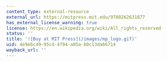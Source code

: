 ```yaml
---
content_type: external-resource
external_url: https://mitpress.mit.edu/9780262631877
has_external_license_warning: true
license: https://en.wikipedia.org/wiki/All_rights_reserved
status: ''
title: '![Buy at MIT Press](/images/mp_logo.gif)'
uid: 4e9ebc49-95cd-4794-a05a-b0c13da66714
wayback_url: ''
---
```

